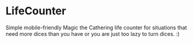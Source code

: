 # LifeCounter
Simple mobile-friendly Magic the Cathering life counter for situations that need more dices than you have or you are just too lazy to turn dices. :)

